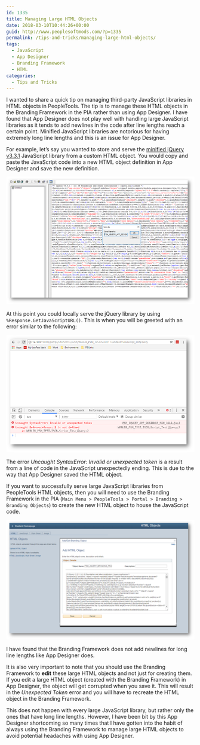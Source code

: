 ```yaml
---
id: 1335
title: Managing Large HTML Objects
date: 2018-03-10T10:44:26+00:00
guid: http://www.peoplesoftmods.com/?p=1335
permalink: /tips-and-tricks/managing-large-html-objects/
tags:
  - JavaScript
  - App Designer
  - Branding Framework
  - HTML
categories:
  - Tips and Tricks
---
```


I wanted to share a quick tip on managing third-party JavaScript libraries in HTML objects in PeopleTools. The tip is to manage these HTML objects in the Branding Framework in the PIA rather than using App Designer. I have found that App Designer does not play well with handling large JavaScript libraries as it tends to add newlines in the code after line lengths reach a certain point. Minified JavaScript libraries are notorious for having extremely long line lengths and this is an issue for App Designer.

For example, let’s say you wanted to store and serve the [minified jQuery v3.3.1](https://code.jquery.com/jquery-3.3.1.min.js) JavaScript library from a custom HTML object. You would copy and paste the JavaScript code into a new HTML object definition in App Designer and save the new definition.

[1]: /assets/images/2018/03/Save_App_Designer.png
[![Save App Designer][1]][1]

At this point you could locally serve the jQuery library by using `%Response.GetJavaScriptURL()`. This is when you will be greeted with an error similar to the following:

[2]: /assets/images/2018/03/Unexpected_Token.png
[![Unexpected Token][2]][2]

The error _Uncaught SyntaxError: Invalid or unexpected token_ is a result from a line of code in the JavaScript unexpectedly ending. This is due to the way that App Designer saved the HTML object.

If you want to successfully serve large JavaScript libraries from PeopleTools HTML objects, then you will need to use the Branding Framework in the PIA (`Main Menu > PeopleTools > Portal > Branding > Branding Objects`) to create the new HTML object to house the JavaScript code.

[3]: /assets/images/2018/03/Save_Branding_Framework.png
[![Save Branding Framework][3]][3]

I have found that the Branding Framework does not add newlines for long line lengths like App Designer does.

It is also very important to note that you should use the Branding Framework to **edit** these large HTML objects and not just for creating them. If you edit a large HTML object (created with the Branding Framework) in App Designer, the object will get corrupted when you save it. This will result in the _Unexpected Token_ error and you will have to recreate the HTML object in the Branding Framework.

This does not happen with every large JavaScript library, but rather only the ones that have long line lengths. However, I have been bit by this App Designer shortcoming so many times that I have gotten into the habit of always using the Branding Framework to manage large HTML objects to avoid potential headaches with using App Designer.
